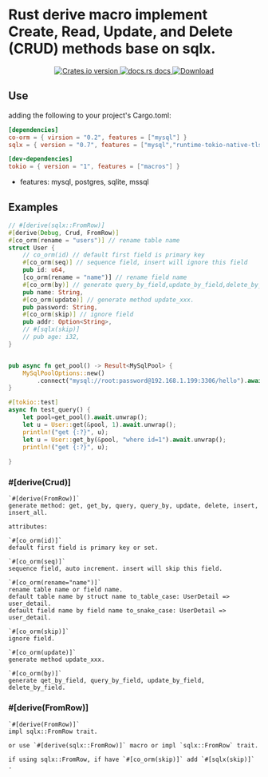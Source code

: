 # Rust derive macro implement Create, Read, Update, and Delete (CRUD) methods base on sqlx.

<div align="center">
  <!-- Version -->
  <a href="https://crates.io/crates/co-orm">
    <img src="https://img.shields.io/crates/v/co-orm.svg?style=flat-square"
    alt="Crates.io version" />
  </a>
  
  <!-- Docs -->
  <a href="https://docs.rs/co-orm">
    <img src="https://img.shields.io/badge/docs-latest-blue.svg?style=flat-square"
      alt="docs.rs docs" />
  </a>
  <!-- Downloads -->
  <a href="https://crates.io/crates/co-orm">
    <img src="https://img.shields.io/crates/d/co-orm.svg?style=flat-square"
      alt="Download" />
  </a>
</div>

## Use
 adding the following to your project's Cargo.toml:
 ```toml
[dependencies]
co-orm = { virsion = "0.2", features = ["mysql"] }
sqlx = { version = "0.7", features = ["mysql","runtime-tokio-native-tls"] }

[dev-dependencies]
tokio = { version = "1", features = ["macros"] }

 ```
 
 * features: mysql, postgres, sqlite, mssql

## Examples
```rust
// #[derive(sqlx::FromRow)]
#[derive(Debug, Crud, FromRow)]
#[co_orm(rename = "users")] // rename table name
struct User {
    // co_orm(id) // default first field is primary key
    #[co_orm(seq)] // sequence field, insert will ignore this field
    pub id: u64,
    [co_orm(rename = "name")] // rename field name
    #[co_orm(by)] // generate query_by_field,update_by_field,delete_by_field
    pub name: String,
    #[co_orm(update)] // generate method update_xxx. 
    pub password: String,
    #[co_orm(skip)] // ignore field
    pub addr: Option<String>,
    // #[sqlx(skip)]
    // pub age: i32,
}


pub async fn get_pool() -> Result<MySqlPool> {
    MySqlPoolOptions::new()
        .connect("mysql://root:password@192.168.1.199:3306/hello").await
}

#[tokio::test]
async fn test_query() {
    let pool=get_pool().await.unwrap();
    let u = User::get(&pool, 1).await.unwrap();
    println!("get {:?}", u);
    let u = User::get_by(&pool, "where id=1").await.unwrap();
    println!("get {:?}", u);
    
}

```
### #[derive(Crud)]
```
`#[derive(FromRow)]`
generate method: get, get_by, query, query_by, update, delete, insert, insert_all.

attributes:

`#[co_orm(id)]`
default first field is primary key or set.

`#[co_orm(seq)]`
sequence field, auto increment. insert will skip this field.

`#[co_orm(rename="name")]`
rename table name or field name. 
default table name by struct name to_table_case: UserDetail => user_detail. 
default field name by field name to_snake_case: UserDetail => user_detail. 

`#[co_orm(skip)]`
ignore field.

`#[co_orm(update)]`
generate method update_xxx. 

`#[co_orm(by)]`
generate qet_by_field, query_by_field, update_by_field, delete_by_field.
```
### #[derive(FromRow)]
```
`#[derive(FromRow)]`
impl sqlx::FromRow trait.

or use `#[derive(sqlx::FromRow)]` macro or impl `sqlx::FromRow` trait.

if using sqlx::FromRow, if have `#[co_orm(skip)]` add `#[sqlx(skip)]` .

```


